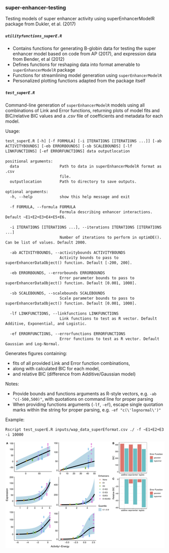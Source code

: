 ### super-enhancer-testing
Testing models of super enhancer activity using superEnhancerModelR package from Dukler, et al. (2017)  
  
##### `utilityfunctions_superE.R`
* Contains functions for generating B-globin data for testing the super enhancer model based on code from AP (2017), and expression data from Bender, et al (2012)  
* Defines functions for reshaping data into format amenable to `superEnhancerModelR` package  
* Functions for streamlining model generation using `superEnhancerModelR`  
* Personalized plotting functions adapted from the package itself  
  
##### `test_superE.R`
Command-line generation of `superEnhancerModelR` models using all combinations of Link and Error functions, returning plots of model fits and BIC/relative BIC values and a _.csv_ file of coefficients and metadata for each model.  
  
Usage:  
```
test_superE.R [-h] [-f FORMULA] [-i ITERATIONS [ITERATIONS ...]] [-ab ACTIVITYBOUNDS] [-eb ERRORBOUNDS] [-sb SCALEBOUNDS] [-lf LINKFUNCTIONS] [-ef ERRORFUNCTIONS] data outputlocation

positional arguments:
  data                  Path to data in superEnhancerModelR format as .csv
                        file.
  outputlocation        Path to directory to save outputs.

optional arguments:
  -h, --help            show this help message and exit

  -f FORMULA, --formula FORMULA
                        Formula describing enhancer interactions. Default ~E1+E2+E3+E4+E5+E6.

  -i ITERATIONS [ITERATIONS ...], --iterations ITERATIONS [ITERATIONS ...]
                        Number of iterations to perform in optimDE(). Can be list of values. Default 2000.

  -ab ACTIVITYBOUNDS, --activitybounds ACTIVITYBOUNDS
                        Activity bounds to pass to superEnhancerDataObject() function. Default [-200, 200].

  -eb ERRORBOUNDS, --errorbounds ERRORBOUNDS
                        Error parameter bounds to pass to superEnhancerDataObject() function. Default [0.001, 1000].

  -sb SCALEBOUNDS, --scalebounds SCALEBOUNDS
                        Scale parameter bounds to pass to superEnhancerDataObject() function. Default [0.001, 1000].

  -lf LINKFUNCTIONS, --linkfunctions LINKFUNCTIONS
                        Link functions to test as R vector. Default Additive, Exponential, and Logistic.

  -ef ERRORFUNCTIONS, --errorfunctions ERRORFUNCTIONS
                        Error functions to test as R vector. Default Gaussian and Log-Normal.
```
  
Generates figures containing:  
* fits of all provided Link and Error function combinations,  
* along with calculated BIC for each model,  
* and relative BIC (difference from Additive/Gaussian model)  
  
Notes:  
* Provide bounds and functions arguments as R-style vectors, e.g. `-ab "c(-500,500)"`, with quotations on command line for proper parsing
* When providing functions arguments (`-lf`, `-ef`), escape single quotation marks within the string for proper parsing, e.g. `-ef "c(\'lognormal\')"`
  
Example:  
```
Rscript test_superE.R inputs/wap_data_superEformat.csv ./ -f ~E1+E2+E3 -i 10000
```
  
![alt text](dev/superE_Summary_10000iter_2018-09-30.png)
